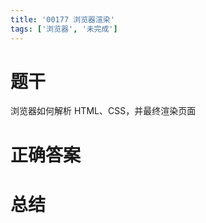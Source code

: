 ```yaml
---
title: '00177 浏览器渲染'
tags: ['浏览器', '未完成']
---
```


# 题干

浏览器如何解析 HTML、CSS，并最终渲染页面

# 正确答案



# 总结



<script>
  function func() {

  }
  
</script>